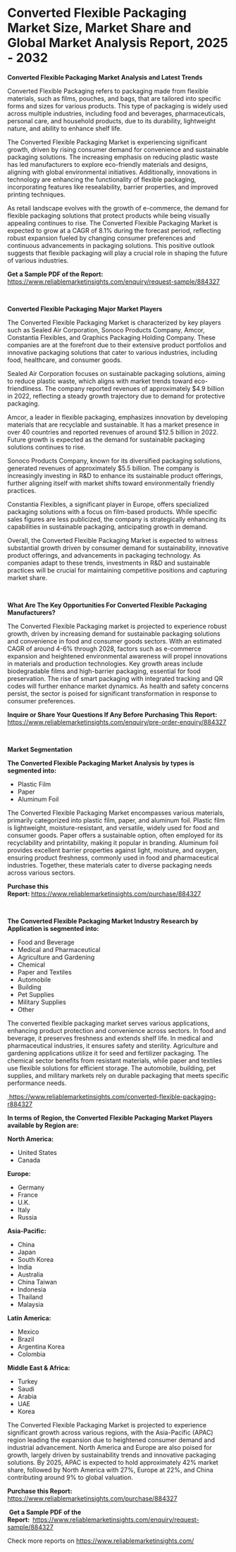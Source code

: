 <p><h1>Converted Flexible Packaging Market Size, Market Share and Global Market Analysis Report, 2025 - 2032</h1></p><p><strong>Converted Flexible Packaging Market Analysis and Latest Trends</strong></p>
<p><p>Converted Flexible Packaging refers to packaging made from flexible materials, such as films, pouches, and bags, that are tailored into specific forms and sizes for various products. This type of packaging is widely used across multiple industries, including food and beverages, pharmaceuticals, personal care, and household products, due to its durability, lightweight nature, and ability to enhance shelf life.</p><p>The Converted Flexible Packaging Market is experiencing significant growth, driven by rising consumer demand for convenience and sustainable packaging solutions. The increasing emphasis on reducing plastic waste has led manufacturers to explore eco-friendly materials and designs, aligning with global environmental initiatives. Additionally, innovations in technology are enhancing the functionality of flexible packaging, incorporating features like resealability, barrier properties, and improved printing techniques.</p><p>As retail landscape evolves with the growth of e-commerce, the demand for flexible packaging solutions that protect products while being visually appealing continues to rise. The Converted Flexible Packaging Market is expected to grow at a CAGR of 8.1% during the forecast period, reflecting robust expansion fueled by changing consumer preferences and continuous advancements in packaging solutions. This positive outlook suggests that flexible packaging will play a crucial role in shaping the future of various industries.</p></p>
<p><strong>Get a Sample PDF of the Report:&nbsp;</strong> <a href="https://www.reliablemarketinsights.com/enquiry/request-sample/884327?utm_campaign=1938&utm_medium=2&utm_source=Github&utm_content=ia&utm_term=08032025&utm_id=converted-flexible-packaging">https://www.reliablemarketinsights.com/enquiry/request-sample/884327</a></p>
<p>&nbsp;</p>
<p><strong>Converted Flexible Packaging Major Market Players</strong></p>
<p><p>The Converted Flexible Packaging Market is characterized by key players such as Sealed Air Corporation, Sonoco Products Company, Amcor, Constantia Flexibles, and Graphics Packaging Holding Company. These companies are at the forefront due to their extensive product portfolios and innovative packaging solutions that cater to various industries, including food, healthcare, and consumer goods.</p><p>Sealed Air Corporation focuses on sustainable packaging solutions, aiming to reduce plastic waste, which aligns with market trends toward eco-friendliness. The company reported revenues of approximately $4.9 billion in 2022, reflecting a steady growth trajectory due to demand for protective packaging.</p><p>Amcor, a leader in flexible packaging, emphasizes innovation by developing materials that are recyclable and sustainable. It has a market presence in over 40 countries and reported revenues of around $12.5 billion in 2022. Future growth is expected as the demand for sustainable packaging solutions continues to rise.</p><p>Sonoco Products Company, known for its diversified packaging solutions, generated revenues of approximately $5.5 billion. The company is increasingly investing in R&D to enhance its sustainable product offerings, further aligning itself with market shifts toward environmentally friendly practices.</p><p>Constantia Flexibles, a significant player in Europe, offers specialized packaging solutions with a focus on film-based products. While specific sales figures are less publicized, the company is strategically enhancing its capabilities in sustainable packaging, anticipating growth in demand.</p><p>Overall, the Converted Flexible Packaging Market is expected to witness substantial growth driven by consumer demand for sustainability, innovative product offerings, and advancements in packaging technology. As companies adapt to these trends, investments in R&D and sustainable practices will be crucial for maintaining competitive positions and capturing market share.</p></p>
<p>&nbsp;</p>
<p><strong>What Are The Key Opportunities For Converted Flexible Packaging Manufacturers?</strong></p>
<p><p>The Converted Flexible Packaging market is projected to experience robust growth, driven by increasing demand for sustainable packaging solutions and convenience in food and consumer goods sectors. With an estimated CAGR of around 4-6% through 2028, factors such as e-commerce expansion and heightened environmental awareness will propel innovations in materials and production technologies. Key growth areas include biodegradable films and high-barrier packaging, essential for food preservation. The rise of smart packaging with integrated tracking and QR codes will further enhance market dynamics. As health and safety concerns persist, the sector is poised for significant transformation in response to consumer preferences.</p></p>
<p><strong>Inquire or Share Your Questions If Any Before Purchasing This Report:</strong> <a href="https://www.reliablemarketinsights.com/enquiry/pre-order-enquiry/884327?utm_campaign=1938&utm_medium=2&utm_source=Github&utm_content=ia&utm_term=08032025&utm_id=converted-flexible-packaging">https://www.reliablemarketinsights.com/enquiry/pre-order-enquiry/884327</a></p>
<p>&nbsp;</p>
<p><strong>Market Segmentation</strong></p>
<p><strong>The Converted Flexible Packaging Market Analysis by types is segmented into:</strong></p>
<p><ul><li>Plastic Film</li><li>Paper</li><li>Aluminum Foil</li></ul></p>
<p><p>The Converted Flexible Packaging Market encompasses various materials, primarily categorized into plastic film, paper, and aluminum foil. Plastic film is lightweight, moisture-resistant, and versatile, widely used for food and consumer goods. Paper offers a sustainable option, often employed for its recyclability and printability, making it popular in branding. Aluminum foil provides excellent barrier properties against light, moisture, and oxygen, ensuring product freshness, commonly used in food and pharmaceutical industries. Together, these materials cater to diverse packaging needs across various sectors.</p></p>
<p><strong>Purchase this Report:&nbsp;</strong><a href="https://www.reliablemarketinsights.com/purchase/884327?utm_campaign=1938&utm_medium=2&utm_source=Github&utm_content=ia&utm_term=08032025&utm_id=converted-flexible-packaging">https://www.reliablemarketinsights.com/purchase/884327</a></p>
<p>&nbsp;</p>
<p><strong>The Converted Flexible Packaging Market Industry Research by Application is segmented into:</strong></p>
<p><ul><li>Food and Beverage</li><li>Medical and Pharmaceutical</li><li>Agriculture and Gardening</li><li>Chemical</li><li>Paper and Textiles</li><li>Automobile</li><li>Building</li><li>Pet Supplies</li><li>Military Supplies</li><li>Other</li></ul></p>
<p><p>The converted flexible packaging market serves various applications, enhancing product protection and convenience across sectors. In food and beverage, it preserves freshness and extends shelf life. In medical and pharmaceutical industries, it ensures safety and sterility. Agriculture and gardening applications utilize it for seed and fertilizer packaging. The chemical sector benefits from resistant materials, while paper and textiles use flexible solutions for efficient storage. The automobile, building, pet supplies, and military markets rely on durable packaging that meets specific performance needs.</p></p>
<p><a href="https://www.reliablemarketinsights.com/converted-flexible-packaging-r884327?utm_campaign=1938&utm_medium=2&utm_source=Github&utm_content=ia&utm_term=08032025&utm_id=converted-flexible-packaging">&nbsp;https://www.reliablemarketinsights.com/converted-flexible-packaging-r884327</a></p>
<p><strong>In terms of Region, the Converted Flexible Packaging Market Players available by Region are:</strong></p>
<p>
    <p> <strong> North America: </strong>
        <ul>
            <li>United States</li>
            <li>Canada</li>
        </ul>
        </p> 
    <p> <strong> Europe: </strong>
        <ul>
            <li>Germany</li>
            <li>France</li>
            <li>U.K.</li>
            <li>Italy</li>
            <li>Russia</li>
        </ul>
        </p> 
    <p> <strong> Asia-Pacific: </strong>
        <ul>
            <li>China</li>
            <li>Japan</li>
            <li>South Korea</li>
            <li>India</li>
            <li>Australia</li>
            <li>China Taiwan</li>
            <li>Indonesia</li>
            <li>Thailand</li>
            <li>Malaysia</li>
        </ul>
        </p> 
    <p> <strong> Latin America: </strong>
        <ul>
            <li>Mexico</li>
            <li>Brazil</li>
            <li>Argentina Korea</li>
            <li>Colombia</li>
        </ul>
        </p> 
    <p> <strong> Middle East & Africa: </strong>
        <ul>
            <li>Turkey</li>
            <li>Saudi</li>
            <li>Arabia</li>
            <li>UAE</li>
            <li>Korea</li>
        </ul>
    </p>
    </p>
<p><p>The Converted Flexible Packaging Market is projected to experience significant growth across various regions, with the Asia-Pacific (APAC) region leading the expansion due to heightened consumer demand and industrial advancement. North America and Europe are also poised for growth, largely driven by sustainability trends and innovative packaging solutions. By 2025, APAC is expected to hold approximately 42% market share, followed by North America with 27%, Europe at 22%, and China contributing around 9% to global valuation.</p></p>
<p><strong>Purchase this Report: </strong><a href="https://www.reliablemarketinsights.com/purchase/884327?utm_campaign=1938&utm_medium=2&utm_source=Github&utm_content=ia&utm_term=08032025&utm_id=converted-flexible-packaging">https://www.reliablemarketinsights.com/purchase/884327</a></p>
<p>&nbsp;<strong>Get a Sample PDF of the Report:&nbsp;&nbsp;</strong><a href="https://www.reliablemarketinsights.com/enquiry/request-sample/884327?utm_campaign=1938&utm_medium=2&utm_source=Github&utm_content=ia&utm_term=08032025&utm_id=converted-flexible-packaging">https://www.reliablemarketinsights.com/enquiry/request-sample/884327</a></p>
<p><strong></strong></p>
<p>Check more reports on <a href="https://www.reliablemarketinsights.com/?utm_campaign=1938&utm_medium=2&utm_source=Github&utm_content=ia&utm_term=08032025&utm_id=converted-flexible-packaging">https://www.reliablemarketinsights.com/</a></p>
